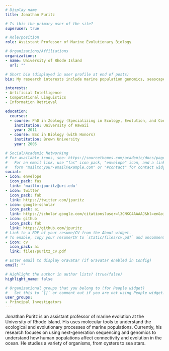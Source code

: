 ```yaml
---
# Display name
title: Jonathan Puritz

# Is this the primary user of the site?
superuser: true

# Role/position
role: Assistant Professor of Marine Evolutionary Biology

# Organizations/Affiliations
organizations:
- name: University of Rhode Island
  url: ""

# Short bio (displayed in user profile at end of posts)
bio: My research interests include marine population genomics, seascape genomcis, and bioinformatics

interests:
- Artificial Intelligence
- Computational Linguistics
- Information Retrieval

education:
  courses:
  - course: PhD in Zoology (Specializing in Ecology, Evolution, and Conservation Biology
    institution: University of Hawaii
    year: 2011
  - course: BSc in Biology (with Honors)
    institution: Brown University
    year: 2005

# Social/Academic Networking
# For available icons, see: https://sourcethemes.com/academic/docs/page-builder/#icons
#   For an email link, use "fas" icon pack, "envelope" icon, and a link in the
#   form "mailto:your-email@example.com" or "#contact" for contact widget.
social:
- icon: envelope
  icon_pack: fas
  link: 'mailto:jpuritz@uri.edu'
- icon: twitter
  icon_pack: fab
  link: https://twitter.com/jpuritz
- icon: google-scholar
  icon_pack: ai
  link: https://scholar.google.com/citations?user=l3CNKC4AAAAJ&hl=en&oi=ao
- icon: github
  icon_pack: fab
  link: https://github.com/jpuritz
# Link to a PDF of your resume/CV from the About widget.
# To enable, copy your resume/CV to `static/files/cv.pdf` and uncomment the lines below.
- icon: cv
  icon_pack: ai
  link: files/puritz_cv.pdf

# Enter email to display Gravatar (if Gravatar enabled in Config)
email: ""

# Highlight the author in author lists? (true/false)
highlight_name: false

# Organizational groups that you belong to (for People widget)
#   Set this to `[]` or comment out if you are not using People widget.
user_groups:
- Principal Investigators
---
```


Jonathan Puritz is an assistant professor of marine evolution at the University of Rhode Island. His uses molecular tools to understand the ecological and evolutionary processes of marine populations. Currently, his research focuses on using next-generation sequencing and genomics to understand how human populations affect connectivity and evolution in the ocean. He studies a variety of organisms, from oysters to sea stars.
